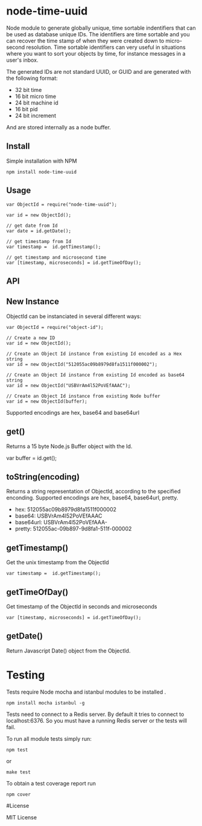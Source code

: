 # node-time-uuid

Node module to generate globally unique, time sortable indentifiers that can be used
as database unique IDs.
The identifiers are time sortable and you can recover the time stamp of when they
were created down to micro-second resolution.
Time sortable identifiers can very useful in situations where you want to sort
your objects by time, for instance messages in a user's inbox.

The generated IDs are not standard UUID, or GUID and are generated with the
following format:

  * 32 bit time
  * 16 bit micro time
  * 24 bit machine id
  * 16 bit pid
  * 24 bit increment

And are stored internally as a node buffer.

## Install

Simple installation with NPM

    npm install node-time-uuid


## Usage

    var ObjectId = require("node-time-uuid");

    var id = new ObjectId();

    // get date from Id
    var date = id.getDate();

    // get timestamp from Id
    var timestamp =  id.getTimestamp();

    // get timestamp and microsecond time
    var [timestamp, microseconds] = id.getTimeOfDay();

## API

## New Instance
ObjectId can be instanciated in several different ways:

    var ObjectId = require("object-id");

    // Create a new ID
    var id = new ObjectId();

    // Create an Object Id instance from existing Id encoded as a Hex string
    var id = new ObjectId("512055ac09b8979d8fa1511f000002");

    // Create an Object Id instance from existing Id encoded as base64 string
    var id = new ObjectId("USBVrAm4l52PoVEfAAAC");

    // Create an Object Id instance from existing Node buffer
    var id = new ObjectId(buffer);

Supported encodings are hex, base64 and base64url

## get()

Returns a 15 byte Node.js Buffer object with the Id.

   var buffer = id.get();

## toString(encoding)

Returns a string representation of ObjectId, according to the specified enconding.
Supported encodings are hex, base64, base64url, pretty.

  * hex: 512055ac09b8979d8fa1511f000002
  * base64: USBVrAm4l52PoVEfAAAC
  * base64url: USBVrAm4l52PoVEfAAA-
  * pretty: 512055ac-09b897-9d8fa1-511f-000002

## getTimestamp()

Get the unix timestamp from the ObjectId

    var timestamp =  id.getTimestamp();

## getTimeOfDay()

Get timestamp of the ObjectId in seconds and microseconds

    var [timestamp, microseconds] = id.getTimeOfDay();

## getDate()

Return Javascript Date() object from the ObjectId.

# Testing
Tests require Node mocha and istanbul modules to be installed .

    npm install mocha istanbul -g

Tests need to connect to a Redis server. By default it tries to connect to localhost:6376.
So you must have a running Redis server or the tests will fail.

To run all module tests simply run:

    npm test

or

    make test

To obtain a test coverage report run

    npm cover

#License

MIT License
